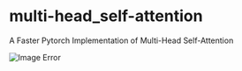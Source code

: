 # multi-head_self-attention
A Faster Pytorch Implementation of Multi-Head Self-Attention


![Image Error](https://github.com/dat821168/multi-head_self-attention/blob/master/images/image04.png?raw=true)